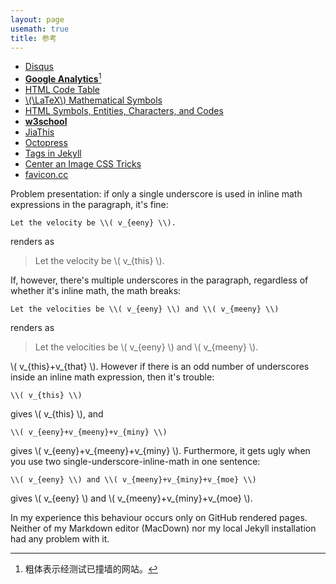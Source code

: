 ```yaml
---
layout: page
usemath: true
title: 参考
---
```


* [Disqus](http://www.disqus.com/)
* [**Google Analytics**](http://www.google.com/analytics)[^bold]
* [HTML Code Table](http://www.ascii.cl/htmlcodes.htm)
* [\\(\LaTeX\\) Mathematical Symbols](/assets/LaTeX-Mathematical-Symbols.pdf)
* [HTML Symbols, Entities, Characters, and Codes](http://http://htmlarrows.com/)
* [**w3school**](http://www.w3schools.com/)
* [JiaThis](http://www.jiathis.com/)
* [Octopress](http://octopress.org/)
* [Tags in Jekyll](http://charliepark.org/tags-in-jekyll/)
* [Center an Image CSS Tricks](https://css-tricks.com/snippets/css/absolute-center-vertical-horizontal-an-image/)
* [favicon.cc](http://www.favicon.cc/)

Problem presentation: if only a single underscore is used in inline math expressions in the paragraph, it's fine:

	Let the velocity be \\( v_{eeny} \\).

renders as

> Let the velocity be \\( v_{this} \\).

If, however, there's multiple underscores in the paragraph, regardless of whether it's inline math, the math breaks:

	Let the velocities be \\( v_{eeny} \\) and \\( v_{meeny} \\)

renders as

> Let the velocities be \\( v_{eeny} \\) and \\( v_{meeny} \\).

 \\( v_{this}+v_{that} \\). However if there is an odd number of underscores inside an inline math expression, then it's trouble: 

	\\( v_{this} \\)

gives \\( v_{this} \\), and

	\\( v_{eeny}+v_{meeny}+v_{miny} \\)
	
gives \\( v_{eeny}+v_{meeny}+v_{miny} \\). Furthermore, it gets ugly when you use two single-underscore-inline-math in one sentence:

	\\( v_{eeny} \\) and \\( v_{meeny}+v_{miny}+v_{moe} \\)

gives \\( v_{eeny} \\) and \\( v_{meeny}+v_{miny}+v_{moe} \\).

In my experience this behaviour occurs only on GitHub rendered pages. Neither of my Markdown editor (MacDown) nor my local Jekyll installation had any problem with it.

[^bold]: 粗体表示经测试已撞墙的网站。